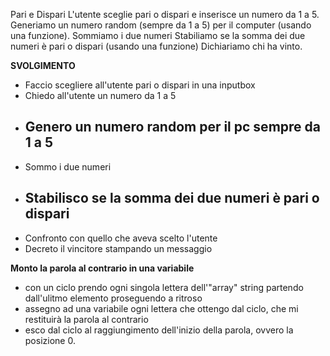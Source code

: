 Pari e Dispari
L'utente sceglie pari o dispari e inserisce un numero da 1 a 5.
Generiamo un numero random (sempre da 1 a 5) per il computer (usando una funzione).
Sommiamo i due numeri
Stabiliamo se la somma dei due numeri è pari o dispari (usando una funzione)
Dichiariamo chi ha vinto.

**SVOLGIMENTO**

- Faccio scegliere all'utente pari o dispari in una inputbox
- Chiedo all'utente un numero da 1 a 5
- ## Genero un numero random per il pc sempre da 1 a 5
- Sommo i due numeri
- ## Stabilisco se la somma dei due numeri è pari o dispari
- Confronto con quello che aveva scelto l'utente
- Decreto il vincitore stampando un messaggio

**Monto la parola al contrario in una variabile**

- con un ciclo prendo ogni singola lettera dell'"array" string partendo dall'ulitmo elemento proseguendo a ritroso
- assegno ad una variabile ogni lettera che ottengo dal ciclo, che mi restituirà la parola al contrario
- esco dal ciclo al raggiungimento dell'inizio della parola, ovvero la posizione 0.
